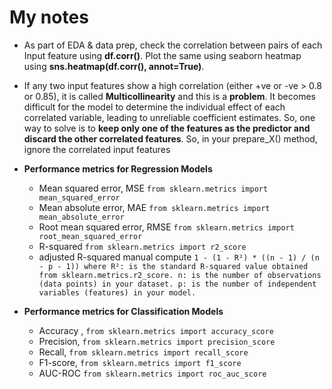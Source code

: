 # My notes

- As part of EDA & data prep, check the correlation between pairs of each Input feature using **df.corr()**. Plot the same using seaborn heatmap using **sns.heatmap(df.corr(), annot=True)**.
- If any two input features show a high correlation (either +ve or -ve > 0.8 or 0.85), it is called **Multicollinearity** and this is a **problem**. It becomes difficult for the model to determine the individual effect of each correlated variable, leading to unreliable coefficient estimates. So, one way to solve is to **keep only one of the features as the predictor and discard the other correlated features**. So, in your prepare_X() method, ignore the correlated input features

- **Performance metrics for Regression Models**
  - Mean squared error, MSE `from sklearn.metrics import mean_squared_error`
  - Mean absolute error, MAE `from sklearn.metrics import mean_absolute_error`
  - Root mean squared error, RMSE `from sklearn.metrics import root_mean_squared_error`
  - R-squared `from sklearn.metrics import r2_score`
  - adjusted R-squared manual compute `1 - (1 - R²) * ((n - 1) / (n - p - 1)) where R²: is the standard R-squared value obtained from sklearn.metrics.r2_score.
n: is the number of observations (data points) in your dataset.
p: is the number of independent variables (features) in your model.`

- **Performance metrics for Classification Models**
  - Accuracy , `from sklearn.metrics import accuracy_score`
  - Precision, `from sklearn.metrics import precision_score`
  - Recall, `from sklearn.metrics import recall_score`
  - F1-score, `from sklearn.metrics import f1_score`
  - AUC-ROC `from sklearn.metrics import roc_auc_score`
